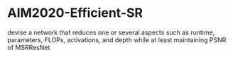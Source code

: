 # AIM2020-Efficient-SR
devise a network that reduces one or several aspects such as runtime, parameters, FLOPs, activations, and depth while at least maintaining PSNR of MSRResNet
